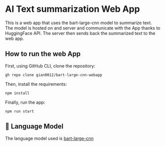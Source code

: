 # AI Text summarization Web App
This is a web app that uses the bart-large-cnn model to summarize text. The model is hosted on and server and communicate with the App thanks to HuggingFace API. The server then sends back the summarized text to the web app.
## How to run the web App
First, using GitHub CLI, clone the repository:
<pre><code>gh repo clone gian0012/bart-large-cnn-webapp </code></pre>

Then, install the requirements:
<pre><code>npm install</code></pre>

Finally, run the app:

<pre><code>npm run start</code></pre>

## 🤖 Language Model
The language model used is <a href="https://huggingface.co/facebook/bart-large-cnn">bart-large-cnn</a>